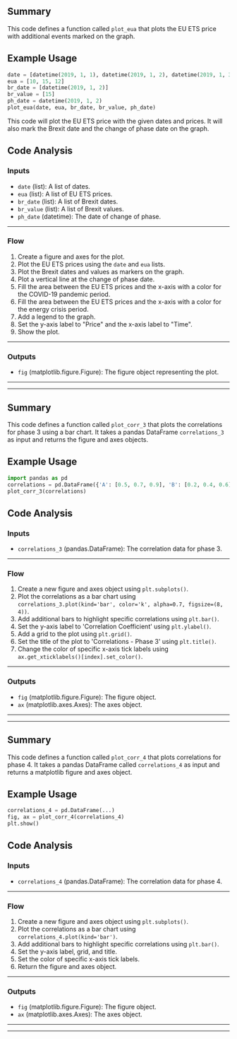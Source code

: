 ## Summary
This code defines a function called `plot_eua` that plots the EU ETS price with additional events marked on the graph.

## Example Usage
```python
date = [datetime(2019, 1, 1), datetime(2019, 1, 2), datetime(2019, 1, 3)]
eua = [10, 15, 12]
br_date = [datetime(2019, 1, 2)]
br_value = [15]
ph_date = datetime(2019, 1, 2)
plot_eua(date, eua, br_date, br_value, ph_date)
```
This code will plot the EU ETS price with the given dates and prices. It will also mark the Brexit date and the change of phase date on the graph.

## Code Analysis
### Inputs
- `date` (list): A list of dates.
- `eua` (list): A list of EU ETS prices.
- `br_date` (list): A list of Brexit dates.
- `br_value` (list): A list of Brexit values.
- `ph_date` (datetime): The date of change of phase.
___
### Flow
1. Create a figure and axes for the plot.
2. Plot the EU ETS prices using the `date` and `eua` lists.
3. Plot the Brexit dates and values as markers on the graph.
4. Plot a vertical line at the change of phase date.
5. Fill the area between the EU ETS prices and the x-axis with a color for the COVID-19 pandemic period.
6. Fill the area between the EU ETS prices and the x-axis with a color for the energy crisis period.
7. Add a legend to the graph.
8. Set the y-axis label to "Price" and the x-axis label to "Time".
9. Show the plot.
___
### Outputs
- `fig` (matplotlib.figure.Figure): The figure object representing the plot.
___

***

## Summary
This code defines a function called `plot_corr_3` that plots the correlations for phase 3 using a bar chart. It takes a pandas DataFrame `correlations_3` as input and returns the figure and axes objects.

## Example Usage
```python
import pandas as pd
correlations = pd.DataFrame({'A': [0.5, 0.7, 0.9], 'B': [0.2, 0.4, 0.6]})
plot_corr_3(correlations)
```

## Code Analysis
### Inputs
- `correlations_3` (pandas.DataFrame): The correlation data for phase 3.
___
### Flow
1. Create a new figure and axes object using `plt.subplots()`.
2. Plot the correlations as a bar chart using `correlations_3.plot(kind='bar', color='k', alpha=0.7, figsize=(8, 4))`.
3. Add additional bars to highlight specific correlations using `plt.bar()`.
4. Set the y-axis label to 'Correlation Coefficient' using `plt.ylabel()`.
5. Add a grid to the plot using `plt.grid()`.
6. Set the title of the plot to 'Correlations - Phase 3' using `plt.title()`.
7. Change the color of specific x-axis tick labels using `ax.get_xticklabels()[index].set_color()`.
___
### Outputs
- `fig` (matplotlib.figure.Figure): The figure object.
- `ax` (matplotlib.axes.Axes): The axes object.
___

***

## Summary
This code defines a function called `plot_corr_4` that plots correlations for phase 4. It takes a pandas DataFrame called `correlations_4` as input and returns a matplotlib figure and axes object.

## Example Usage
```python
correlations_4 = pd.DataFrame(...)
fig, ax = plot_corr_4(correlations_4)
plt.show()
```

## Code Analysis
### Inputs
- `correlations_4` (pandas.DataFrame): The correlation data for phase 4.
___
### Flow
1. Create a new figure and axes object using `plt.subplots()`.
2. Plot the correlations as a bar chart using `correlations_4.plot(kind='bar')`.
3. Add additional bars to highlight specific correlations using `plt.bar()`.
4. Set the y-axis label, grid, and title.
5. Set the color of specific x-axis tick labels.
6. Return the figure and axes object.
___
### Outputs
- `fig` (matplotlib.figure.Figure): The figure object.
- `ax` (matplotlib.axes.Axes): The axes object.
___

***